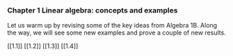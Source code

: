 ### Chapter 1 Linear algebra: concepts and examples

Let us warm up by revising some of the key ideas from Algebra 1B. Along the way, we will see some new examples and prove a couple of new results.

[[1.1]]
[[1.2]]
[[1.3]]
[[1.4]]